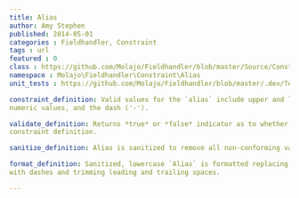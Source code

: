 ```yaml
---
title: Alias
author: Amy Stephen
published: 2014-05-01
categories : Fieldhandler, Constraint
tags : url
featured : 0
class : https://github.com/Molajo/Fieldhandler/blob/master/Source/Constraint/Alias.php
namespace : Molajo\Fieldhandler\Constraint\Alias
unit_tests : https://github.com/Molajo/Fieldhandler/blob/master/.dev/Tests/AliasTest.php

constraint_definition: Valid values for the `alias` include upper and lower case alphabetic characters,
numeric values, and the dash ('-').

validate_definition: Returns *true* or *false* indicator as to whether or not `alias` conforms to
constraint definition.

sanitize_definition: Alias is sanitized to remove all non-conforming values.

format_definition: Sanitized, lowercase `Alias` is formatted replacing all non alphabetic or numeric values
with dashes and trimming leading and trailing spaces.

---
```

